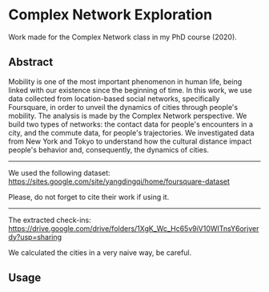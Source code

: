 # Complex Network Exploration

Work made for the Complex Network class in my PhD course (2020).

## Abstract 

Mobility is one of the most important phenomenon in human life, being linked with our existence since the beginning of time. 
In this work, we use data collected from location-based social networks, specifically Foursquare, in order to unveil the dynamics of cities through people's mobility. 
The analysis is made by the Complex Network perspective. 
We build two types of networks: the contact data for people's encounters in a city, and the commute data, for people's trajectories.
We investigated data from New York and Tokyo to understand how the cultural distance impact people's behavior and, consequently, the dynamics of cities.

---

We used the following dataset: https://sites.google.com/site/yangdingqi/home/foursquare-dataset

Please, do not forget to cite their work if using it.

---

The extracted check-ins: https://drive.google.com/drive/folders/1XgK_Wc_Hc65v9iV10WITnsY6orjverdy?usp=sharing

We calculated the cities in a very naive way, be careful.

## Usage 








